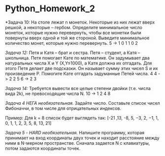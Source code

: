 # Python_Homework_2

*Задача 10: 
На столе лежат n монеток. Некоторые из них лежат вверх
решкой, а некоторые – гербом. Определите минимальное число
монеток, которые нужно перевернуть, чтобы все монетки были
повернуты вверх одной и той же стороной. Выведите минимальное
количество монет, которые нужно перевернуть.
5 -> 1 0 1 1 0
2


*Задача 12:* 
Петя и Катя – брат и сестра. Петя – студент, а Катя –
школьница. Петя помогает Кате по математике. Он задумывает два
натуральных числа X и Y (X,Y≤1000), а Катя должна их отгадать. Для
этого Петя делает две подсказки. Он называет сумму этих чисел S и их
произведение P. Помогите Кате отгадать задуманные Петей числа.
4 4 -> 2 2
5 6 -> 2 3


*Задача 14:* 
Требуется вывести все целые степени двойки (т.е. числа
вида 2k), не превосходящие числа N.
10 -> 1 2 4 8


*Задача 4 НЕГА необязательная.*
Задайте число. Составьте список чисел Фибоначчи, в том числе для отрицательных индексов.

Пример:
Для k = 8 список будет выглядеть так: 
[-21 ,13, -8, 5, −3, 2, −1, 1, 0, 1, 1, 2, 3, 5, 8, 13, 21]


*Задача 5 - HARD необязательная.*
Напишите программу, которая принимает на вход координаты двух точек 
и находит расстояние между ними в N-мерном пространстве. 
Сначала задается N с клавиатуры, потом задаются координаты точек.
